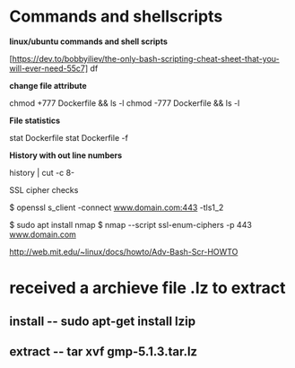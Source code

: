# Commands and shellscripts
**linux/ubuntu commands and shell scripts**

[https://dev.to/bobbyiliev/the-only-bash-scripting-cheat-sheet-that-you-will-ever-need-55c7]
df

**change file attribute**

chmod +777 Dockerfile && ls -l
chmod -777 Dockerfile && ls -l

**File statistics**

stat Dockerfile
stat Dockerfile -f

**History with out line numbers**

history | cut -c 8-



SSL cipher checks

$ openssl s_client -connect www.domain.com:443 -tls1_2

$ sudo apt install nmap
$ nmap --script ssl-enum-ciphers -p 443 www.domain.com


http://web.mit.edu/~linux/docs/howto/Adv-Bash-Scr-HOWTO

# received a archieve file .lz to extract 
## install --  sudo apt-get install lzip
## extract --  tar xvf gmp-5.1.3.tar.lz



